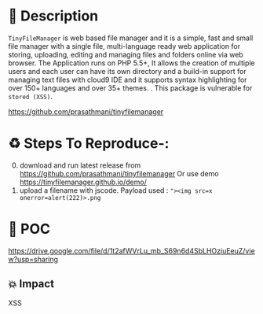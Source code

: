 # :book: Description


 `TinyFileManager` is web based file manager and it is a simple, fast and small file manager with a single file, multi-language ready web application for storing, uploading, editing and managing files and folders online via web browser. The Application runs on PHP 5.5+, It allows the creation of multiple users and each user can have its own directory and a build-in support for managing text files with cloud9 IDE and it supports syntax highlighting for over 150+ languages and over 35+ themes.
. This package is vulnerable for `stored (XSS)`.

https://github.com/prasathmani/tinyfilemanager
# :recycle:  Steps To Reproduce-:  
  0) download and run latest release from https://github.com/prasathmani/tinyfilemanager Or use demo https://tinyfilemanager.github.io/demo/
  1) upload a filename with jscode. Payload used : `"><img src=x onerror=alert(222)>.png`

# :telescope: POC
https://drive.google.com/file/d/1t2afWVrLu_mb_S69n6d4SbLHOziuEeuZ/view?usp=sharing
## 💥 Impact
XSS
